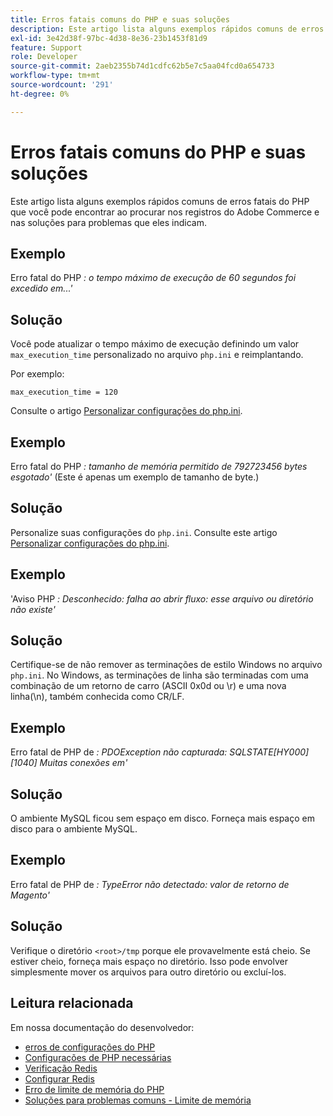 ```yaml
---
title: Erros fatais comuns do PHP e suas soluções
description: Este artigo lista alguns exemplos rápidos comuns de erros fatais do PHP que você pode encontrar ao procurar nos registros do Adobe Commerce e nas soluções para problemas que eles indicam.
exl-id: 3e42d38f-97bc-4d38-8e36-23b1453f81d9
feature: Support
role: Developer
source-git-commit: 2aeb2355b74d1cdfc62b5e7c5aa04fcd0a654733
workflow-type: tm+mt
source-wordcount: '291'
ht-degree: 0%

---
```


# Erros fatais comuns do PHP e suas soluções

Este artigo lista alguns exemplos rápidos comuns de erros fatais do PHP que você pode encontrar ao procurar nos registros do Adobe Commerce e nas soluções para problemas que eles indicam.

## Exemplo

Erro fatal do PHP *: o tempo máximo de execução de 60 segundos foi excedido em...&#39;*

## Solução

Você pode atualizar o tempo máximo de execução definindo um valor `max_execution_time` personalizado no arquivo `php.ini` e reimplantando.

Por exemplo:

`max_execution_time = 120`

Consulte o artigo [Personalizar configurações do php.ini](https://experienceleague.adobe.com/pt-br/docs/commerce-cloud-service/user-guide/configure/app/php-settings).

## Exemplo

Erro fatal do PHP *: tamanho de memória permitido de 792723456 bytes esgotado&#39;* (Este é apenas um exemplo de tamanho de byte.)

## Solução

Personalize suas configurações do `php.ini`. Consulte este artigo [Personalizar configurações do php.ini](https://experienceleague.adobe.com/pt-br/docs/commerce-cloud-service/user-guide/configure/app/php-settings).

## Exemplo

&#39;Aviso PHP *: Desconhecido: falha ao abrir fluxo: esse arquivo ou diretório não existe&#39;*

## Solução

Certifique-se de não remover as terminações de estilo Windows no arquivo `php.ini`. No Windows, as terminações de linha são terminadas com uma combinação de um retorno de carro (ASCII 0x0d ou \r) e uma nova linha(\n), também conhecida como CR/LF.

## Exemplo

Erro fatal de PHP de *: PDOException não capturada: SQLSTATE\[HY000\] \[1040\] Muitas conexões em&#39;*

## Solução

O ambiente MySQL ficou sem espaço em disco. Forneça mais espaço em disco para o ambiente MySQL.

## Exemplo

Erro fatal de PHP de *: TypeError não detectado: valor de retorno de Magento&#39;*

## Solução

Verifique o diretório `<root>/tmp` porque ele provavelmente está cheio. Se estiver cheio, forneça mais espaço no diretório. Isso pode envolver simplesmente mover os arquivos para outro diretório ou excluí-los.

## Leitura relacionada

Em nossa documentação do desenvolvedor:

* [erros de configurações do PHP](https://experienceleague.adobe.com/pt-br/docs/commerce-knowledge-base/kb/troubleshooting/overview)
* [Configurações de PHP necessárias](https://experienceleague.adobe.com/pt-br/docs/commerce-operations/installation-guide/prerequisites/php-settings)
* [Verificação Redis](https://experienceleague.adobe.com/pt-br/docs/commerce-operations/configuration-guide/cache/redis/redis-session#verify-redis-connection)
* [Configurar Redis](https://experienceleague.adobe.com/pt-br/docs/commerce-operations/configuration-guide/cache/redis/config-redis)
* [Erro de limite de memória do PHP](https://experienceleague.adobe.com/pt-br/docs/commerce-knowledge-base/kb/troubleshooting/overview)
* [Soluções para problemas comuns - Limite de memória](https://developer.adobe.com/commerce/testing/guide/unit/command-line/#solutions-to-common-problems)
